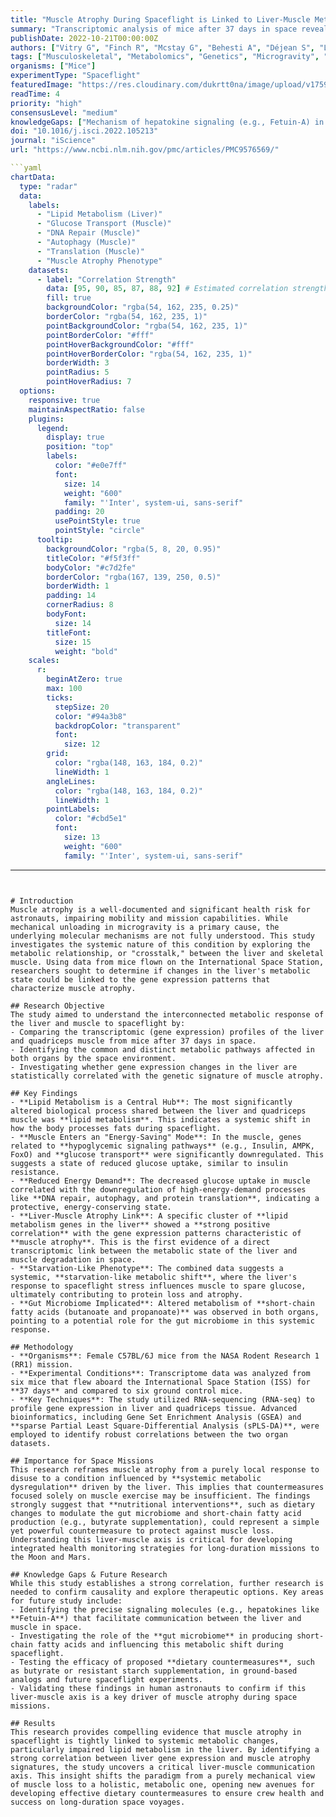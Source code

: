 ```yaml
---
title: "Muscle Atrophy During Spaceflight is Linked to Liver-Muscle Metabolic Crosstalk in Mice"
summary: "Transcriptomic analysis of mice after 37 days in space reveals a strong correlation between impaired lipid metabolism in the liver and gene expression patterns of muscle atrophy. This suggests a systemic, starvation-like metabolic shift, highlighting the liver's role in driving muscle loss and pointing to dietary interventions as a potential countermeasure."
publishDate: 2022-10-21T00:00:00Z
authors: ["Vitry G", "Finch R", "Mcstay G", "Behesti A", "Déjean S", "Larose T", "Wotring V", "da Silveira WA"]
tags: ["Musculoskeletal", "Metabolomics", "Genetics", "Microgravity", "Animals"]
organisms: ["Mice"]
experimentType: "Spaceflight"
featuredImage: "https://res.cloudinary.com/dukrtt0na/image/upload/v1759680260/eyk3zktbfhucwkbop3nj.jpg"
readTime: 4
priority: "high"
consensusLevel: "medium"
knowledgeGaps: ["Mechanism of hepatokine signaling (e.g., Fetuin-A) in space-induced muscle atrophy", "Effectiveness of dietary countermeasures, like butyrate supplementation, in preventing liver-muscle metabolic dysregulation", "Translation of mouse model findings to human astronauts", "Interaction of metabolic changes with other spaceflight stressors like radiation"]
doi: "10.1016/j.isci.2022.105213"
journal: "iScience"
url: "https://www.ncbi.nlm.nih.gov/pmc/articles/PMC9576569/"

```yaml
chartData:
  type: "radar"
  data:
    labels:
      - "Lipid Metabolism (Liver)"
      - "Glucose Transport (Muscle)"
      - "DNA Repair (Muscle)"
      - "Autophagy (Muscle)"
      - "Translation (Muscle)"
      - "Muscle Atrophy Phenotype"
    datasets:
      - label: "Correlation Strength"
        data: [95, 90, 85, 87, 88, 92] # Estimated correlation strengths based on article text and heatmaps (Figures 3, 4, 5)
        fill: true
        backgroundColor: "rgba(54, 162, 235, 0.25)"
        borderColor: "rgba(54, 162, 235, 1)"
        pointBackgroundColor: "rgba(54, 162, 235, 1)"
        pointBorderColor: "#fff"
        pointHoverBackgroundColor: "#fff"
        pointHoverBorderColor: "rgba(54, 162, 235, 1)"
        borderWidth: 3
        pointRadius: 5
        pointHoverRadius: 7
  options:
    responsive: true
    maintainAspectRatio: false
    plugins:
      legend:
        display: true
        position: "top"
        labels:
          color: "#e0e7ff"
          font:
            size: 14
            weight: "600"
            family: "'Inter', system-ui, sans-serif"
          padding: 20
          usePointStyle: true
          pointStyle: "circle"
      tooltip:
        backgroundColor: "rgba(5, 8, 20, 0.95)"
        titleColor: "#f5f3ff"
        bodyColor: "#c7d2fe"
        borderColor: "rgba(167, 139, 250, 0.5)"
        borderWidth: 1
        padding: 14
        cornerRadius: 8
        bodyFont:
          size: 14
        titleFont:
          size: 15
          weight: "bold"
    scales:
      r:
        beginAtZero: true
        max: 100
        ticks:
          stepSize: 20
          color: "#94a3b8"
          backdropColor: "transparent"
          font:
            size: 12
        grid:
          color: "rgba(148, 163, 184, 0.2)"
          lineWidth: 1
        angleLines:
          color: "rgba(148, 163, 184, 0.2)"
          lineWidth: 1
        pointLabels:
          color: "#cbd5e1"
          font:
            size: 13
            weight: "600"
            family: "'Inter', system-ui, sans-serif"
```
---
```


# Introduction
Muscle atrophy is a well-documented and significant health risk for astronauts, impairing mobility and mission capabilities. While mechanical unloading in microgravity is a primary cause, the underlying molecular mechanisms are not fully understood. This study investigates the systemic nature of this condition by exploring the metabolic relationship, or "crosstalk," between the liver and skeletal muscle. Using data from mice flown on the International Space Station, researchers sought to determine if changes in the liver's metabolic state could be linked to the gene expression patterns that characterize muscle atrophy.

## Research Objective
The study aimed to understand the interconnected metabolic response of the liver and muscle to spaceflight by:
- Comparing the transcriptomic (gene expression) profiles of the liver and quadriceps muscle from mice after 37 days in space.
- Identifying the common and distinct metabolic pathways affected in both organs by the space environment.
- Investigating whether gene expression changes in the liver are statistically correlated with the genetic signature of muscle atrophy.

## Key Findings
- **Lipid Metabolism is a Central Hub**: The most significantly altered biological process shared between the liver and quadriceps muscle was **lipid metabolism**. This indicates a systemic shift in how the body processes fats during spaceflight.
- **Muscle Enters an "Energy-Saving" Mode**: In the muscle, genes related to **hypoglycemic signaling pathways** (e.g., Insulin, AMPK, FoxO) and **glucose transport** were significantly downregulated. This suggests a state of reduced glucose uptake, similar to insulin resistance.
- **Reduced Energy Demand**: The decreased glucose uptake in muscle correlated with the downregulation of high-energy-demand processes like **DNA repair, autophagy, and protein translation**, indicating a protective, energy-conserving state.
- **Liver-Muscle Atrophy Link**: A specific cluster of **lipid metabolism genes in the liver** showed a **strong positive correlation** with the gene expression patterns characteristic of **muscle atrophy**. This is the first evidence of a direct transcriptomic link between the metabolic state of the liver and muscle degradation in space.
- **Starvation-Like Phenotype**: The combined data suggests a systemic, **starvation-like metabolic shift**, where the liver's response to spaceflight stress influences muscle to spare glucose, ultimately contributing to protein loss and atrophy.
- **Gut Microbiome Implicated**: Altered metabolism of **short-chain fatty acids (butanoate and propanoate)** was observed in both organs, pointing to a potential role for the gut microbiome in this systemic response.

## Methodology
- **Organisms**: Female C57BL/6J mice from the NASA Rodent Research 1 (RR1) mission.
- **Experimental Conditions**: Transcriptome data was analyzed from six mice that flew aboard the International Space Station (ISS) for **37 days** and compared to six ground control mice.
- **Key Techniques**: The study utilized RNA-sequencing (RNA-seq) to profile gene expression in liver and quadriceps tissue. Advanced bioinformatics, including Gene Set Enrichment Analysis (GSEA) and **sparse Partial Least Square-Differential Analysis (sPLS-DA)**, were employed to identify robust correlations between the two organ datasets.

## Importance for Space Missions
This research reframes muscle atrophy from a purely local response to disuse to a condition influenced by **systemic metabolic dysregulation** driven by the liver. This implies that countermeasures focused solely on muscle exercise may be insufficient. The findings strongly suggest that **nutritional interventions**, such as dietary changes to modulate the gut microbiome and short-chain fatty acid production (e.g., butyrate supplementation), could represent a simple yet powerful countermeasure to protect against muscle loss. Understanding this liver-muscle axis is critical for developing integrated health monitoring strategies for long-duration missions to the Moon and Mars.

## Knowledge Gaps & Future Research
While this study establishes a strong correlation, further research is needed to confirm causality and explore therapeutic options. Key areas for future study include:
- Identifying the precise signaling molecules (e.g., hepatokines like **Fetuin-A**) that facilitate communication between the liver and muscle in space.
- Investigating the role of the **gut microbiome** in producing short-chain fatty acids and influencing this metabolic shift during spaceflight.
- Testing the efficacy of proposed **dietary countermeasures**, such as butyrate or resistant starch supplementation, in ground-based analogs and future spaceflight experiments.
- Validating these findings in human astronauts to confirm if this liver-muscle axis is a key driver of muscle atrophy during space missions.

## Results
This research provides compelling evidence that muscle atrophy in spaceflight is tightly linked to systemic metabolic changes, particularly impaired lipid metabolism in the liver. By identifying a strong correlation between liver gene expression and muscle atrophy signatures, the study uncovers a critical liver-muscle communication axis. This insight shifts the paradigm from a purely mechanical view of muscle loss to a holistic, metabolic one, opening new avenues for developing effective dietary countermeasures to ensure crew health and success on long-duration space voyages.